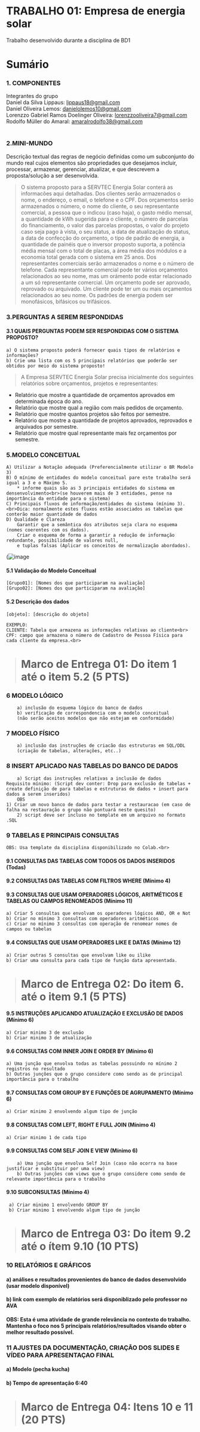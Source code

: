 # TRABALHO 01:  Empresa de energia solar
Trabalho desenvolvido durante a disciplina de BD1

# Sumário

### 1. COMPONENTES<br>
Integrantes do grupo<br>
Daniel da Silva Lippaus: lippaus18@gmail.com<br>
Daniel Oliveira Lemos: danielolemos10@gmail.com<br>
Lorenzzo Gabriel Ramos Doelinger Oliveira: lorenzzooliveira7@gmail.com<br>
Rodolfo Müller do Amaral: amaralrodolfo38@gmail.com<br>
<br>


### 2.MINI-MUNDO<br>
Descrição textual das regras de negócio definidas como um subconjunto do mundo real cujos elementos são propriedades que desejamos incluir, processar, armazenar, gerenciar, atualizar, e que descrevem a proposta/solução a ser desenvolvida.

> O sistema proposto para a SERVTEC Energia Solar conterá as informacões aqui detalhadas. Dos clientes serão armazenados o nome, o endereço, o email, o telefone e o CPF. Dos orçamentos serão armazenados o número, o nome do cliente, o seu representante comercial, a pessoa que o indicou (caso haja), o gasto médio mensal, a quantidade de kWh sugerida para o cliente, o número de parcelas do financiamento, o valor das parcelas propostas, o valor do projeto caso seja pago à vista, o seu status, a data de atualização do status, a data de confecção do orçamento, o tipo de padrão de energia, a quantidade de painéis que o inversor proposto suporta, a potência média mensal com o total de placas, a área média dos módulos e a economia total gerada com o sistema em 25 anos. Dos representantes comerciais serão armazenados o nome e o número de telefone. Cada representante comercial pode ter vários orçamentos relacionados ao seu nome, mas um orámento pode estar relacionado a um só representante comercial. Um orçamento pode ser aprovado, reprovado ou arquivado. Um cliente pode ter um ou mais orçamentos relacionados ao seu nome. Os padrões de energia podem ser monofásicos, bifásicos ou trifásicos. 

### 3.PERGUNTAS A SEREM RESPONDIDAS<br>
#### 3.1 QUAIS PERGUNTAS PODEM SER RESPONDIDAS COM O SISTEMA PROPOSTO?
    a) O sistema proposto poderá fornecer quais tipos de relatórios e informações? 
    b) Crie uma lista com os 5 principais relatórios que poderão ser obtidos por meio do sistema proposto!
    
> A Empresa SERVTEC Energia Solar precisa inicialmente dos seguintes relatórios sobre orçamentos, projetos e representantes:
* Relatório que mostre a quantidade de orçamentos aprovados em determinada época do ano.
* Relatório que mostre qual a região com mais pedidos de orçamento.
* Relatório que mostre quantos projetos são feitos por semestre.
* Relatório que mostre a quantidade de projetos aprovados, reprovados e arquivados por semestre.
* Relatório que mostre qual representante mais fez orçamentos por semestre.

    
### 5.MODELO CONCEITUAL<br>
    A) Utilizar a Notação adequada (Preferencialmente utilizar o BR Modelo 3)
    B) O mínimo de entidades do modelo conceitual pare este trabalho será igual a 3 e o Máximo 5.
        * informe quais são as 3 principais entidades do sistema em densenvolvimento<br>(se houverem mais de 3 entidades, pense na importância da entidade para o sistema)       
    C) Principais fluxos de informação/entidades do sistema (mínimo 3). <br>Dica: normalmente estes fluxos estão associados as tabelas que conterão maior quantidade de dados 
    D) Qualidade e Clareza
        Garantir que a semântica dos atributos seja clara no esquema (nomes coerentes com os dados).
        Criar o esquema de forma a garantir a redução de informação redundante, possibilidade de valores null, 
        e tuplas falsas (Aplicar os conceitos de normalização abordados).   
        
(![image](https://github.com/user-attachments/assets/b2de9043-8f4e-45e6-a4f4-fb6a06521c2b)


    
#### 5.1 Validação do Modelo Conceitual
    [Grupo01]: [Nomes dos que participaram na avaliação]
    [Grupo02]: [Nomes dos que participaram na avaliação]

#### 5.2 Descrição dos dados 
    [objeto]: [descrição do objeto]
    
    EXEMPLO:
    CLIENTE: Tabela que armazena as informações relativas ao cliente<br>
    CPF: campo que armazena o número de Cadastro de Pessoa Física para cada cliente da empresa.<br>

># Marco de Entrega 01: Do item 1 até o item 5.2 (5 PTS) <br> 

### 6	MODELO LÓGICO<br>
        a) inclusão do esquema lógico do banco de dados
        b) verificação de correspondencia com o modelo conceitual 
        (não serão aceitos modelos que não estejam em conformidade)

### 7	MODELO FÍSICO<br>
        a) inclusão das instruções de criacão das estruturas em SQL/DDL 
        (criação de tabelas, alterações, etc..) 

      
### 8	INSERT APLICADO NAS TABELAS DO BANCO DE DADOS<br>
        a) Script das instruções relativas a inclusão de dados 
	Requisito mínimo: (Script dev conter: Drop para exclusão de tabelas + create definição de para tabelas e estruturas de dados + insert para dados a serem inseridos)
        OBS
	1) Criar um novo banco de dados para testar a restauracao (em caso de falha na restauração o grupo não pontuará neste quesito)
        2) script deve ser incluso no template em um arquivo no formato .SQL


### 9	TABELAS E PRINCIPAIS CONSULTAS<br>
    OBS: Usa template da disciplina disponibilizado no Colab.<br>
#### 9.1	CONSULTAS DAS TABELAS COM TODOS OS DADOS INSERIDOS (Todas) <br>

#### 9.2	CONSULTAS DAS TABELAS COM FILTROS WHERE (Mínimo 4)<br>

#### 9.3	CONSULTAS QUE USAM OPERADORES LÓGICOS, ARITMÉTICOS E TABELAS OU CAMPOS RENOMEADOS (Mínimo 11)
    a) Criar 5 consultas que envolvam os operadores lógicos AND, OR e Not
    b) Criar no mínimo 3 consultas com operadores aritméticos 
    c) Criar no mínimo 3 consultas com operação de renomear nomes de campos ou tabelas

#### 9.4	CONSULTAS QUE USAM OPERADORES LIKE E DATAS (Mínimo 12) <br>
    a) Criar outras 5 consultas que envolvam like ou ilike
    b) Criar uma consulta para cada tipo de função data apresentada.

># Marco de Entrega 02: Do item 6. até o item 9.1 (5 PTS) <br>

#### 9.5	INSTRUÇÕES APLICANDO ATUALIZAÇÃO E EXCLUSÃO DE DADOS (Mínimo 6)<br>
    a) Criar minimo 3 de exclusão
    b) Criar minimo 3 de atualização

#### 9.6	CONSULTAS COM INNER JOIN E ORDER BY (Mínimo 6)<br>
    a) Uma junção que envolva todas as tabelas possuindo no mínimo 2 registros no resultado
    b) Outras junções que o grupo considere como sendo as de principal importância para o trabalho

#### 9.7	CONSULTAS COM GROUP BY E FUNÇÕES DE AGRUPAMENTO (Mínimo 6)<br>
    a) Criar minimo 2 envolvendo algum tipo de junção

#### 9.8	CONSULTAS COM LEFT, RIGHT E FULL JOIN (Mínimo 4)<br>
    a) Criar minimo 1 de cada tipo

#### 9.9	CONSULTAS COM SELF JOIN E VIEW (Mínimo 6)<br>
        a) Uma junção que envolva Self Join (caso não ocorra na base justificar e substituir por uma view)
        b) Outras junções com views que o grupo considere como sendo de relevante importância para o trabalho

#### 9.10	SUBCONSULTAS (Mínimo 4)<br>
     a) Criar minimo 1 envolvendo GROUP BY
     b) Criar minimo 1 envolvendo algum tipo de junção

># Marco de Entrega 03: Do item 9.2 até o ítem 9.10 (10 PTS)<br>

### 10 RELATÓRIOS E GRÁFICOS

#### a) análises e resultados provenientes do banco de dados desenvolvido (usar modelo disponível)
#### b) link com exemplo de relatórios será disponiblizado pelo professor no AVA
#### OBS: Esta é uma atividade de grande relevância no contexto do trabalho. Mantenha o foco nos 5 principais relatórios/resultados visando obter o melhor resultado possível.

    

### 11	AJUSTES DA DOCUMENTAÇÃO, CRIAÇÃO DOS SLIDES E VÍDEO PARA APRESENTAÇAO FINAL <br>

#### a) Modelo (pecha kucha)<br>
#### b) Tempo de apresentação 6:40 

># Marco de Entrega 04: Itens 10 e 11 (20 PTS) <br>
<br>
<br>

